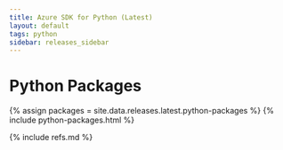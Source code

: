 ```yaml
---
title: Azure SDK for Python (Latest)
layout: default
tags: python
sidebar: releases_sidebar
---
```


# Python Packages

{% assign packages = site.data.releases.latest.python-packages %}
{% include python-packages.html %}

{% include refs.md %}
